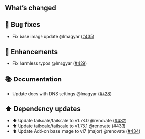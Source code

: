 ## What’s changed

## 🐛 Bug fixes

- Fix base image update @lmagyar ([#435](https://github.com/hassio-addons/addon-tailscale/pull/435))

## 🚀 Enhancements

- Fix harmless typos @lmagyar ([#429](https://github.com/hassio-addons/addon-tailscale/pull/429))

## 📚 Documentation

- Update docs with DNS settings @lmagyar ([#428](https://github.com/hassio-addons/addon-tailscale/pull/428))

## ⬆️ Dependency updates

- ⬆️ Update tailscale/tailscale to v1.78.0 @renovate ([#432](https://github.com/hassio-addons/addon-tailscale/pull/432))
- ⬆️ Update tailscale/tailscale to v1.78.1 @renovate ([#433](https://github.com/hassio-addons/addon-tailscale/pull/433))
- ⬆️ Update Add-on base image to v17 (major) @renovate ([#434](https://github.com/hassio-addons/addon-tailscale/pull/434))
